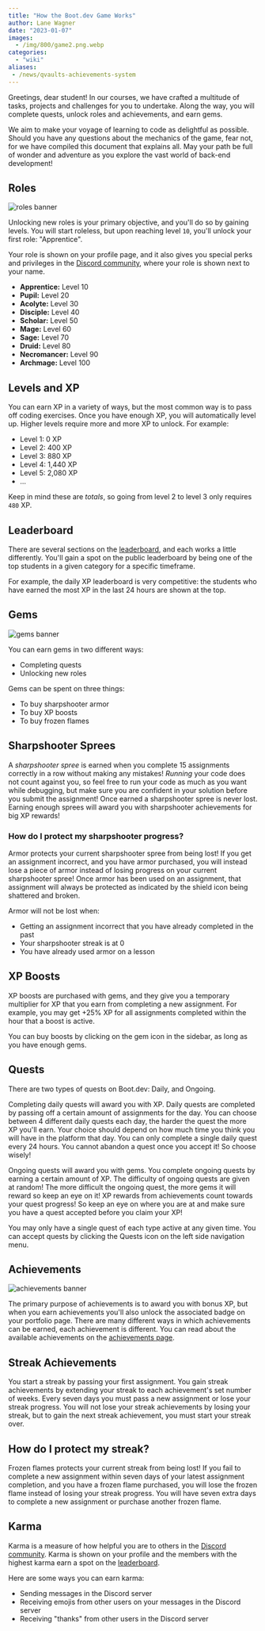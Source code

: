 ```yaml
---
title: "How the Boot.dev Game Works"
author: Lane Wagner
date: "2023-01-07"
images:
  - /img/800/game2.png.webp
categories:
  - "wiki"
aliases:
 - /news/qvaults-achievements-system
---
```


Greetings, dear student! In our courses, we have crafted a multitude of tasks, projects and challenges for you to undertake. Along the way, you will complete quests, unlock roles and achievements, and earn gems.

We aim to make your voyage of learning to code as delightful as possible. Should you have any questions about the mechanics of the game, fear not, for we have compiled this document that explains all. May your path be full of wonder and adventure as you explore the vast world of back-end development!

## Roles

![roles banner](/img/800/rolesbanner.png.webp)

Unlocking new roles is your primary objective, and you'll do so by gaining levels. You will start roleless, but upon reaching level `10`, you'll unlock your first role: "Apprentice".

Your role is shown on your profile page, and it also gives you special perks and privileges in the [Discord community](https://boot.dev/community), where your role is shown next to your name.

* **Apprentice:** Level 10
* **Pupil:** Level 20
* **Acolyte:** Level 30
* **Disciple:** Level 40
* **Scholar:** Level 50
* **Mage:** Level 60
* **Sage:** Level 70
* **Druid:** Level 80
* **Necromancer:** Level 90
* **Archmage:** Level 100

## Levels and XP

You can earn XP in a variety of ways, but the most common way is to pass off coding exercises. Once you have enough XP, you will automatically level up. Higher levels require more and more XP to unlock. For example:

* Level 1: 0 XP
* Level 2: 400 XP
* Level 3: 880 XP
* Level 4: 1,440 XP
* Level 5: 2,080 XP
* ...

Keep in mind these are *totals*, so going from level 2 to level 3 only requires `480` XP.

## Leaderboard

There are several sections on the [leaderboard](https://boot.dev/leaderboard), and each works a little differently. You'll gain a spot on the public leaderboard by being one of the top students in a given category for a specific timeframe.

For example, the daily XP leaderboard is very competitive: the students who have earned the most XP in the last 24 hours are shown at the top.

## Gems

![gems banner](/img/800/gemsbanner.png.webp)

You can earn gems in two different ways:

* Completing quests
* Unlocking new roles

Gems can be spent on three things:

* To buy sharpshooter armor
* To buy XP boosts
* To buy frozen flames

## Sharpshooter Sprees

A *sharpshooter spree* is earned when you complete 15 assignments correctly in a row without making any mistakes! *Running* your code does not count against you, so feel free to run your code as much as you want while debugging, but make sure you are confident in your solution before you submit the assignment! Once earned a sharpshooter spree is never lost. Earning enough sprees will award you with sharpshooter achievements for big XP rewards!

### How do I protect my sharpshooter progress?

Armor protects your current sharpshooter spree from being lost! If you get an assignment incorrect, and you have armor purchased, you will instead lose a piece of armor instead of losing progress on your current sharpshooter spree! Once armor has been used on an assignment, that assignment will always be protected as indicated by the shield icon being shattered and broken.

Armor will not be lost when: 

* Getting an assignment incorrect that you have already completed in the past 
* Your sharpshooter streak is at 0
* You have already used armor on a lesson

## XP Boosts

XP boosts are purchased with gems, and they give you a temporary multiplier for XP that you earn from completing a new assignment. For example, you may get +25% XP for all assignments completed within the hour that a boost is active.

You can buy boosts by clicking on the gem icon in the sidebar, as long as you have enough gems.

## Quests

There are two types of quests on Boot.dev: Daily, and Ongoing.

Completing daily quests will award you with XP. Daily quests are completed by passing off a certain amount of assignments for the day. You can choose between 4 different daily quests each day, the harder the quest the more XP you'll earn. Your choice should depend on how much time you think you will have in the platform that day. You can only complete a single daily quest every 24 hours. You cannot abandon a quest once you accept it! So choose wisely!

Ongoing quests will award you with gems. You complete ongoing quests by earning a certain amount of XP. The difficulty of ongoing quests are given at random! The more difficult the ongoing quest, the more gems it will reward so keep an eye on it! XP rewards from achievements count towards your quest progress! So keep an eye on where you are at and make sure you have a quest accepted before you claim your XP!

You may only have a single quest of each type active at any given time. You can accept quests by clicking the Quests icon on the left side navigation menu.

## Achievements

![achievements banner](/img/800/achievmentsbanner.png.webp)

The primary purpose of achievements is to award you with bonus XP, but when you earn achievements you'll also unlock the associated badge on your portfolio page. There are many different ways in which achievements can be earned, each achievement is different. You can read about the available achievements on the [achievements page](https://boot.dev/achievements).

## Streak Achievements

You start a streak by passing your first assignment. You gain streak achievements by extending your streak to each achievement's set number of weeks. Every seven days you must pass a new assignment or lose your streak progress. You will not lose your streak achievements by losing your streak, but to gain the next streak achievement, you must start your streak over.

## How do I protect my streak?

Frozen flames protects your current streak from being lost! If you fail to complete a new assignment within seven days of your latest assignment completion, and you have a frozen flame purchased, you will lose the frozen flame instead of losing your streak progress. You will have seven extra days to complete a new assignment or purchase another frozen flame.

## Karma

Karma is a measure of how helpful you are to others in the [Discord community](https://boot.dev/community). Karma is shown on your profile and the members with the highest karma earn a spot on the [leaderboard](https://boot.dev/leaderboard).

Here are some ways you can earn karma:

* Sending messages in the Discord server
* Receiving emojis from other users on your messages in the Discord server
* Receiving "thanks" from other users in the Discord server
